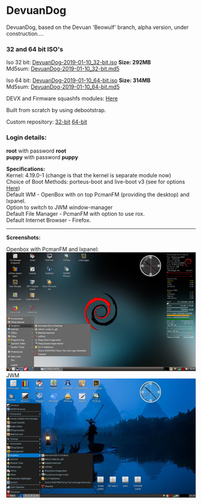 # DevuanDog
DevuanDog, based on the Devuan 'Beowulf' branch, alpha version, under construction....  

### 32 and 64 bit ISO's    
  
Iso 32 bit: [DevuanDog-2019-01-10_32-bit.iso](https://github.com/DebianDog/DevuanDog/releases/download/v1.0/DevuanDog-2019-01-10_32-bit.iso) **Size: 292MB**          
Md5sum: [DevuanDog-2019-01-10_32-bit.md5](https://github.com/DebianDog/DevuanDog/releases/download/v1.0/DevuanDog-2019-01-10_32-bit.md5)      

Iso 64 bit: [DevuanDog-2019-01-10_64-bit.iso](https://github.com/DebianDog/DevuanDog/releases/download/v1.0/DevuanDog-2019-01-10_64-bit.iso) **Size: 314MB**              
Md5sum: [DevuanDog-2019-01-10_64-bit.md5](https://github.com/DebianDog/DevuanDog/releases/download/v1.0/DevuanDog-2019-01-10_64-bit.md5)      

DEVX and Firmware squashfs modules: [Here](https://github.com/DebianDog/DevuanDog/releases/tag/v1.1)         

Built from scratch by using debootstrap.     

Custom repository: [32-bit](https://fred181.gitlab.io/devuandog/i386/Packages/) [64-bit](https://fred181.gitlab.io/devuandog/amd64/Packages/)   

### Login details:
**root** with password **root**    
**puppy** with password **puppy**

**Specifications:**          
Kernel: 4.19.0-1 (change is that the kernel is separate module now)         
Choice of Boot Methods: porteus-boot and live-boot v3 (see for options [Here](https://github.com/DebianDog/DevuanDog/raw/master/Examples-boot-codes.txt))         
Default WM - OpenBox with on top PcmanFM (providing the desktop) and lxpanel.     
Option to switch to JWM window-manager                  
Default File Manager - PcmanFM with option to use rox.        
Default Internet Browser - Firefox.  

---      
 
**Screenshots:**  
    
Openbox with PcmanFM and lxpanel:  
![SCREENSHOT](https://github.com/DebianDog/DevuanDog/raw/master/DevuanDog-Openbox.png)      
JWM     
![SCREENSHOT](https://github.com/DebianDog/DevuanDog/raw/master/Devuandog-JWM.jpg) 

